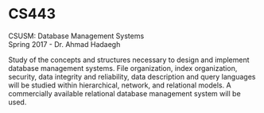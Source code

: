 # CS443
CSUSM: Database Management Systems  
Spring 2017 - Dr. Ahmad Hadaegh  

Study of the concepts and structures necessary to design and implement
database management systems. File organization, index organization,
security, data integrity and reliability, data description and query
languages will be studied within hierarchical, network, and relational
models. A commercially available relational database management
system will be used.
